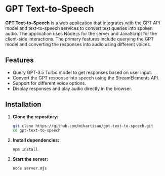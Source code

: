 # GPT Text-to-Speech

**GPT Text-to-Speech** is a web application that integrates with the GPT API model and text-to-speech services to convert text queries into spoken audio. The application uses Node.js for the server and JavaScript for the client-side interactions. The primary features include querying the GPT model and converting the responses into audio using different voices.

## Features

- Query GPT-3.5 Turbo model to get responses based on user input.
- Convert the GPT response into speech using the StreamElements API.
- Support for different voice options.
- Display responses and play audio directly in the browser.

## Installation

1. **Clone the repository:**

   ```bash
   git clone https://github.com/mikartisan/gpt-text-to-speech.git
   cd gpt-text-to-speech

2. **Install dependencies:**

   ```bash
   npm install

3. **Start the server:**

   ```bash
   node server.mjs
